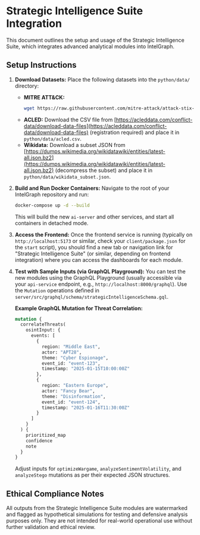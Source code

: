# Strategic Intelligence Suite Integration

This document outlines the setup and usage of the Strategic Intelligence Suite, which integrates advanced analytical modules into IntelGraph.

## Setup Instructions

1.  **Download Datasets:**
    Place the following datasets into the `python/data/` directory:
    *   **MITRE ATT&CK:**
        ```bash
        wget https://raw.githubusercontent.com/mitre-attack/attack-stix-data/master/enterprise-attack/enterprise-attack.json -O python/data/mitre_attack.json
        ```
    *   **ACLED:**
        Download the CSV file from [https://acleddata.com/conflict-data/download-data-files](https://acleddata.com/conflict-data/download-data-files) (registration required) and place it in `python/data/acled.csv`.
    *   **Wikidata:**
        Download a subset JSON from [https://dumps.wikimedia.org/wikidatawiki/entities/latest-all.json.bz2](https://dumps.wikimedia.org/wikidatawiki/entities/latest-all.json.bz2) (decompress the subset) and place it in `python/data/wikidata_subset.json`.

2.  **Build and Run Docker Containers:**
    Navigate to the root of your IntelGraph repository and run:
    ```bash
    docker-compose up -d --build
    ```
    This will build the new `ai-server` and other services, and start all containers in detached mode.

3.  **Access the Frontend:**
    Once the frontend service is running (typically on `http://localhost:5173` or similar, check your `client/package.json` for the `start` script), you should find a new tab or navigation link for "Strategic Intelligence Suite" (or similar, depending on frontend integration) where you can access the dashboards for each module.

4.  **Test with Sample Inputs (via GraphQL Playground):**
    You can test the new modules using the GraphQL Playground (usually accessible via your `api-service` endpoint, e.g., `http://localhost:8000/graphql`). Use the `Mutation` operations defined in `server/src/graphql/schema/strategicIntelligenceSchema.gql`.

    **Example GraphQL Mutation for Threat Correlation:**
    ```graphql
    mutation {
      correlateThreats(
        osintInput: {
          events: [
            {
              region: "Middle East",
              actor: "APT28",
              theme: "Cyber Espionage",
              event_id: "event-123",
              timestamp: "2025-01-15T10:00:00Z"
            },
            {
              region: "Eastern Europe",
              actor: "Fancy Bear",
              theme: "Disinformation",
              event_id: "event-124",
              timestamp: "2025-01-16T11:30:00Z"
            }
          ]
        }
      ) {
        prioritized_map
        confidence
        note
      }
    }
    ```
    Adjust inputs for `optimizeWargame`, `analyzeSentimentVolatility`, and `analyzeStego` mutations as per their expected JSON structures.

## Ethical Compliance Notes

All outputs from the Strategic Intelligence Suite modules are watermarked and flagged as hypothetical simulations for testing and defensive analysis purposes only. They are not intended for real-world operational use without further validation and ethical review.
